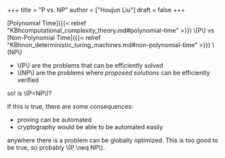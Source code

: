 +++
title = "P vs. NP"
author = ["Houjun Liu"]
draft = false
+++

[Polynomial Time]({{< relref "KBhcomputational_complexity_theory.md#polynomial-time" >}}) \\(P\\) vs [Non-Polynomial Time]({{< relref "KBhnon_deterministic_turing_machines.md#non-polynomial-time" >}}) \\(NP\\)

-   \\(P\\) are the problems that can be efficiently solved
-   \\(NP\\) are the problems where _proposed solutions_ can be efficiently verified

so! is \\(P=NP\\)?

If this is true, there are some consequences:

-   proving can be automated
-   cryptography would be able to be automated easily

anywhere there is a problem can be globally optimized. This is too good to be true, so probably \\(P \neq NP\\).
